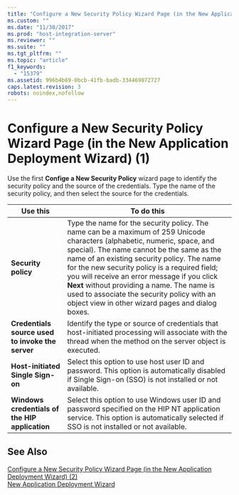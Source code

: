 ```yaml
---
title: "Configure a New Security Policy Wizard Page (in the New Application Deployment Wizard) (1)1 | Microsoft Docs"
ms.custom: ""
ms.date: "11/30/2017"
ms.prod: "host-integration-server"
ms.reviewer: ""
ms.suite: ""
ms.tgt_pltfrm: ""
ms.topic: "article"
f1_keywords: 
  - "15379"
ms.assetid: 996b4b69-0bcb-41fb-badb-334469072727
caps.latest.revision: 3
robots: noindex,nofollow
---
```

# Configure a New Security Policy Wizard Page (in the New Application Deployment Wizard) (1)
Use the first **Confige a New Security Policy** wizard page to identify the security policy and the source of the credentials. Type the name of the security policy, and then select the source for the credentials.  
  
|Use this|To do this|  
|--------------|----------------|  
|**Security policy**|Type the name for the security policy. The name can be a maximum of 259 Unicode characters (alphabetic, numeric, space, and special). The name cannot be the same as the name of an existing security policy. The name for the new security policy is a required field; you will receive an error message if you click **Next** without providing a name. The name is used to associate the security policy with an object view in other wizard pages and dialog boxes.|  
|**Credentials source used to invoke the server**|Identify the type or source of credentials that host-initiated processing will associate with the thread when the method on the server object is executed.|  
|**Host-initiated Single Sign-on**|Select this option to use host user ID and password. This option is automatically disabled if Single Sign-on (SSO) is not installed or not available.|  
|**Windows credentials of the HIP application**|Select this option to use Windows user ID and password specified on the HIP NT application service. This option is automatically selected if SSO is not installed or not available.|  
  
## See Also  
 [Configure a New Security Policy Wizard Page (in the New Application Deployment Wizard) (2)](../core/34fe2432-8f1f-4c39-8a02-8f3d8acde103.md)   
 [New Application Deployment Wizard](../core/new-application-deployment-wizard1.md)